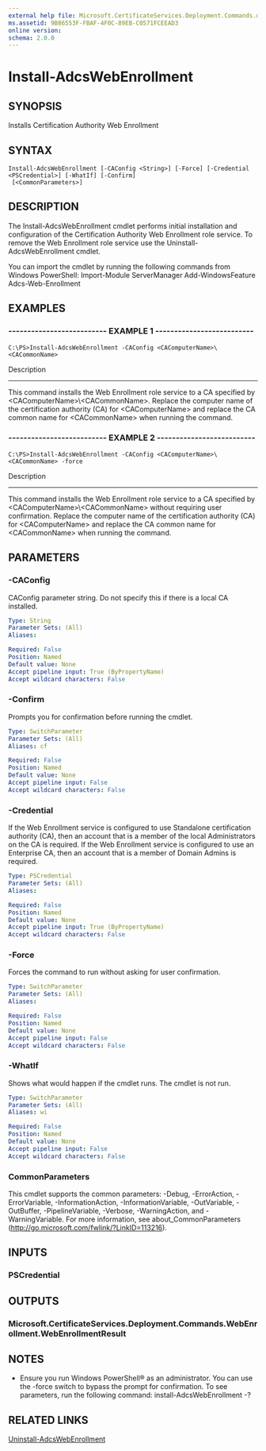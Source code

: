 ```yaml
---
external help file: Microsoft.CertificateServices.Deployment.Commands.dll-Help.xml
ms.assetid: 9B86553F-FBAF-4F0C-89EB-C0571FCEEAD3
online version: 
schema: 2.0.0
---
```


# Install-AdcsWebEnrollment

## SYNOPSIS
Installs Certification Authority Web Enrollment

## SYNTAX

```
Install-AdcsWebEnrollment [-CAConfig <String>] [-Force] [-Credential <PSCredential>] [-WhatIf] [-Confirm]
 [<CommonParameters>]
```

## DESCRIPTION
The Install-AdcsWebEnrollment cmdlet performs initial installation and configuration of the Certification Authority Web Enrollment role service.
To remove the Web Enrollment role service use the Uninstall-AdcsWebEnrollment cmdlet.

You can import the cmdlet by running the following commands from Windows PowerShell:
Import-Module ServerManager
Add-WindowsFeature Adcs-Web-Enrollment

## EXAMPLES

### -------------------------- EXAMPLE 1 --------------------------
```
C:\PS>Install-AdcsWebEnrollment -CAConfig <CAComputerName>\<CACommonName>
```

Description

-----------

This command installs the Web Enrollment role service to a CA specified by \<CAComputerName\>\\\<CACommonName\>.
Replace the computer name of the certification authority (CA) for \<CAComputerName\> and replace the CA common name for \<CACommonName\> when running the command.

### -------------------------- EXAMPLE 2 --------------------------
```
C:\PS>Install-AdcsWebEnrollment -CAConfig <CAComputerName>\<CACommonName> -force
```

Description

-----------

This command installs the Web Enrollment role service to a CA specified by \<CAComputerName\>\\\<CACommonName\> without requiring user confirmation.
Replace the computer name of the certification authority (CA) for \<CAComputerName\> and replace the CA common name for \<CACommonName\> when running the command.

## PARAMETERS

### -CAConfig
CAConfig parameter string.
Do not specify this if there is a local CA installed.

```yaml
Type: String
Parameter Sets: (All)
Aliases: 

Required: False
Position: Named
Default value: None
Accept pipeline input: True (ByPropertyName)
Accept wildcard characters: False
```

### -Confirm
Prompts you for confirmation before running the cmdlet.

```yaml
Type: SwitchParameter
Parameter Sets: (All)
Aliases: cf

Required: False
Position: Named
Default value: None
Accept pipeline input: False
Accept wildcard characters: False
```

### -Credential
If the Web Enrollment service is configured to use Standalone certification authority (CA), then an account that is a member of the local Administrators on the CA is required.
If the Web Enrollment service is configured to use an Enterprise CA, then an account that is a member of Domain Admins is required.

```yaml
Type: PSCredential
Parameter Sets: (All)
Aliases: 

Required: False
Position: Named
Default value: None
Accept pipeline input: True (ByPropertyName)
Accept wildcard characters: False
```

### -Force
Forces the command to run without asking for user confirmation.

```yaml
Type: SwitchParameter
Parameter Sets: (All)
Aliases: 

Required: False
Position: Named
Default value: None
Accept pipeline input: False
Accept wildcard characters: False
```

### -WhatIf
Shows what would happen if the cmdlet runs. The cmdlet is not run.

```yaml
Type: SwitchParameter
Parameter Sets: (All)
Aliases: wi

Required: False
Position: Named
Default value: None
Accept pipeline input: False
Accept wildcard characters: False
```

### CommonParameters
This cmdlet supports the common parameters: -Debug, -ErrorAction, -ErrorVariable, -InformationAction, -InformationVariable, -OutVariable, -OutBuffer, -PipelineVariable, -Verbose, -WarningAction, and -WarningVariable. For more information, see about_CommonParameters (http://go.microsoft.com/fwlink/?LinkID=113216).

## INPUTS

### PSCredential

## OUTPUTS

### Microsoft.CertificateServices.Deployment.Commands.WebEnrollment.WebEnrollmentResult

## NOTES
* Ensure you run Windows PowerShell® as an administrator. You can use the -force switch to bypass the prompt for confirmation.
To see parameters, run the following command: install-AdcsWebEnrollment -?

## RELATED LINKS

[Uninstall-AdcsWebEnrollment](./Uninstall-AdcsWebEnrollment.md)

